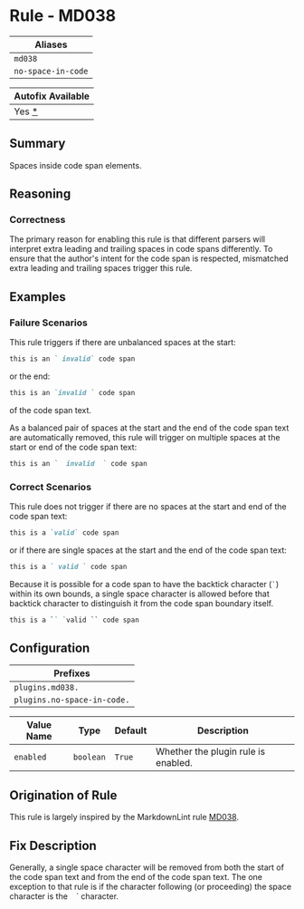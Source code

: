 # Rule - MD038

| Aliases |
| --- |
| `md038` |
| `no-space-in-code` |

| Autofix Available |
| --- |
| Yes [*](#fix-description) |

## Summary

Spaces inside code span elements.

## Reasoning

### Correctness

The primary reason for enabling this rule is that different parsers
will interpret extra leading and trailing spaces in code spans differently.
To ensure that the author's intent for the code span is respected,
mismatched extra leading and trailing spaces trigger this rule.

## Examples

### Failure Scenarios

This rule triggers if there are unbalanced spaces at the start:

```Markdown
this is an ` invalid` code span
```

or the end:

```Markdown
this is an `invalid ` code span
```

of the code span text.

As a balanced pair of spaces at the start and the end of the code span
text are automatically removed, this rule will trigger on multiple
spaces at the start or end of the code span text:

```Markdown
this is an `  invalid  ` code span
```

### Correct Scenarios

This rule does not trigger if there are no spaces at the start and end
of the code span text:

```Markdown
this is a `valid` code span
```

or if there are single spaces at the start and the end of the code span text:

```Markdown
this is a ` valid ` code span
```

Because it is possible for a code span to have the backtick character (`` ` ``) within
its own bounds, a single space character is allowed before
that backtick character to distinguish it from the code span boundary itself.

```Markdown
this is a `` `valid `` code span
```

## Configuration

| Prefixes |
| --- |
| `plugins.md038.` |
| `plugins.no-space-in-code.` |

| Value Name | Type | Default | Description |
| -- | -- | -- | -- |
| `enabled` | `boolean` | `True` | Whether the plugin rule is enabled. |

## Origination of Rule

This rule is largely inspired by the MarkdownLint rule
[MD038](https://github.com/DavidAnson/markdownlint/blob/main/doc/Rules.md#md038---spaces-inside-code-span-elements).

## Fix Description

Generally, a single space character will be removed from both the start of the
code span text and from the end of the code span text.  The one exception to that
rule is if the character following (or proceeding) the space character is the ` ` `
character.
